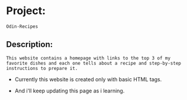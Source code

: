 # Project: 
    Odin-Recipes

## Description: 
    This website contains a homepage with links to the top 3 of my favorite dishes and each one tells about a recipe and step-by-step instructions to prepare it.

- Currently this website is created only with basic HTML tags.

- And i'll keep updating this page as i learning.
